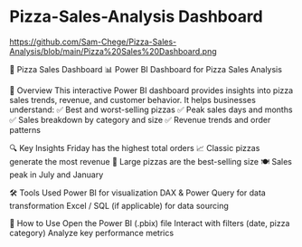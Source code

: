 # Pizza-Sales-Analysis Dashboard
https://github.com/Sam-Chege/Pizza-Sales-Analysis/blob/main/Pizza%20Sales%20Dashboard.png


🍕 Pizza Sales Dashboard
📊 Power BI Dashboard for Pizza Sales Analysis


📌 Overview
This interactive Power BI dashboard provides insights into pizza sales trends, revenue, and customer behavior. It helps businesses understand:
✅ Best and worst-selling pizzas
✅ Peak sales days and months
✅ Sales breakdown by category and size
✅ Revenue trends and order patterns

🔍 Key Insights
Friday has the highest total orders 📈
Classic pizzas generate the most revenue 🍕
Large pizzas are the best-selling size 🍽️
Sales peak in July and January

🛠 Tools Used
Power BI for visualization
DAX & Power Query for data transformation
Excel / SQL (if applicable) for data sourcing

🚀 How to Use
Open the Power BI (.pbix) file
Interact with filters (date, pizza category)
Analyze key performance metrics


